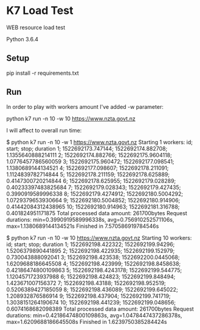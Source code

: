 # K7 Load Test

WEB resource load test

Python 3.6.4

## Setup

pip install -r requirements.txt

## Run

In order to play with workers amount I've added -w parameter:

python k7 run -n 10 -w 10 https://www.nzta.govt.nz

I will affect to overall run time:

$ python k7 run -n 10 -w 1 https://www.nzta.govt.nz
Starting 1 workers:
 id;               start;                stop;            duration
  1;   1522692173.747144;   1522692174.882708;  1.1355640888214111
  2;   1522692174.882766;  1522692175.9604118;  1.0776457786560059
  3;   1522692175.960472;   1522692177.098541;  1.1380689144134521
  4;   1522692177.098607;   1522692178.211091;  1.1124839782714844
  5;   1522692178.211159;   1522692178.625889;  0.4147300720214844
  6;   1522692178.625955;   1522692179.028289; 0.40233397483825684
  7;   1522692179.028343;   1522692179.427435;  0.3990919589996338
  8;  1522692179.4274912;  1522692180.5004292;  1.0729379653930664
  9;  1522692180.5004852;   1522692180.914906; 0.41442084312438965
 10;   1522692180.914963;   1522692181.316788;   0.401824951171875
Total processed data amount: 261700bytes
Request durations: min=0.3990919589996338s, avg=0.756910252571106s, max=1.1380689144134521s
Finished in 7.570586919784546s

$ python k7 run -n 10 -w 10 https://www.nzta.govt.nz
Starting 10 workers:
 id;               start;                stop;            duration
  1;   1522692198.422322;    1522692199.94296;  1.5206379890441895
  2;   1522692198.422935;   1522692199.152979;   0.730043888092041
  3;   1522692198.423538;  1522692200.0445068;  1.6209688186645508
  4;   1522692198.423999;  1522692198.8458638; 0.42186474800109863
  5;  1522692198.4243178;   1522692199.544775;  1.1204571723937988
  6;   1522692198.424823;   1522692199.848494;   1.423671007156372
  7;    1522692198.43188;   1522692198.952519;  0.5206389427185059
  8;   1522692198.436089;   1522692199.645022;   1.208932876586914
  9;   1522692198.437904;   1522692199.741719;  1.3038151264190674
 10;   1522692198.441239;   1522692199.048656;  0.6074168682098389
Total processed data amount: 261700bytes
Request durations: min=0.42186474800109863s, avg=1.0478447437286378s, max=1.6209688186645508s
Finished in 1.6239750385284424s


